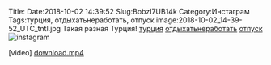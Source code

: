 Title:
Date:2018-10-02 14:39:52
Slug:BobzI7UB14k
Category:Инстаграм
Tags:турция, отдыхатьнеработать, отпуск
image:2018-10-02_14-39-52_UTC_tntl.jpg
Такая разная Турция!  [турция]({tag}турция) [отдыхатьнеработать]({tag}отдыхатьнеработать) [отпуск]({tag}отпуск)
![instagram]({attach}images/2018-10-02_14-39-52_UTC.jpg)

[video]
[download.mp4]({attach}images/2018-10-02_14-39-52_UTC.mp4)
